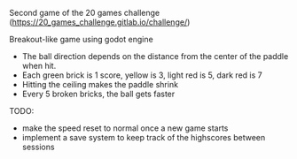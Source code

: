 Second game of the 20 games challenge (https://20_games_challenge.gitlab.io/challenge/)

Breakout-like game using godot engine

- The ball direction depends on the distance from the center of the paddle when hit.
- Each green brick is 1 score, yellow is 3, light red is 5, dark red is 7
- Hitting the ceiling makes the paddle shrink
- Every 5 broken bricks, the ball gets faster


TODO:
- make the speed reset to normal once a new game starts
- implement a save system to keep track of the highscores between sessions